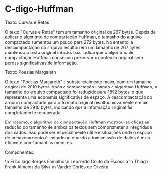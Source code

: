 # C-digo-Huffman

Texto: Curvas e Retas

O texto "Curvas e Retas" tem um tamanho original de 267 bytes. Depois de aplicar o algoritmo de compactação Huffman, o tamanho do arquivo compactado aumentou um pouco para 272 bytes. No entanto, a descompactação do arquivo resultou em um tamanho de 267 bytes, mantendo o texto original intacto. Isso indica que o algoritmo de compactação Huffman conseguiu preservar o conteúdo original sem perdas significativas de informação.

Texto: Poesias Margareth

O texto "Poesias Margareth" é substancialmente maior, com um tamanho original de 2910 bytes. Após a compactação usando o algoritmo Huffman, o tamanho do arquivo compactado foi reduzido para 1892 bytes, o que representa uma economia significativa de espaço. A descompactação do arquivo compactado para o formato original resultou novamente em um tamanho de 2910 bytes, indicando que a informação original foi completamente recuperada.

Em resumo, o algoritmo de compactação Huffman mostrou-se eficaz na redução do tamanho de ambos os textos sem comprometer a integridade dos dados. Isso pode ser especialmente útil em situações onde o espaço de armazenamento é limitado ou quando a transmissão de dados é mais eficiente com tamanhos menores.

Componentes:

\n Erico Iago Borges Ramalho 
\n Leonardo Couto da Escóssia 
\n Thiago Frank Almeida da Silva 
\n Vandré Cortês de Oliveira 
